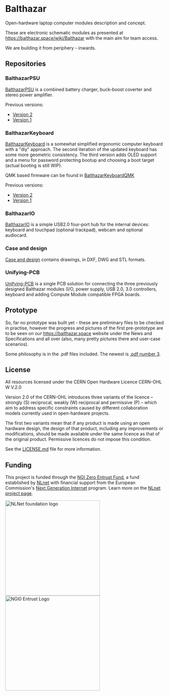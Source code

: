 # Balthazar

Open-hardware laptop computer modules description and concept.

These are electronic schematic modules as presented at https://balthazar.space/wiki/Balthazar
with the main aim for team access.

We are building it from periphery - inwards.

## Repositories

### BalthazarPSU

[BalthazarPSU](https://github.com/balthazar-space/balthazarPSU3) is a combined battery charger, buck-boost coverter and stereo power amplifier.

Previous versions:
   - [Version 2](https://github.com/balthazar-space/balthazarPSU2)
   - [Version 1](https://github.com/balthazar-space/balthazarPSU)

### BalthazarKeyboard
[BalthazarKeyboard](https://github.com/balthazar-space/balthazarKeyboard3) is a somewhat simplified ergonomic computer keyboard with a "diy" approach. The second iteration of the updated keyboard has some more geometric consistency. The third version adds OLED support and a menu for password protecting bootup and choosing a boot target (actual booting is still WIP).

QMK based firmware can be found in [BalthazarKeyboardQMK](https://github.com/balthazar-space/balthazarKeyboardQMK)

Previous versions:
   - [Version 2](https://github.com/balthazar-space/balthazarKeyboard2)
   - [Version 1](https://github.com/balthazar-space/balthazarKeyboard)

### BalthazarIO
[BalthazarIO](https://github.com/balthazar-space/balthazarIO) is a simple USB2.0 four-port hub for the internal devices:
   keyboard and touchpad (optional trackpad), webcam and optional audiocard.

### Case and design

[Case and design](https://github.com/balthazar-space/case-and-design) contains drawings, in DXF, DWG and STL formats.

### Unifying-PCB

[Unifying-PCB](https://github.com/balthazar-space/Unifying-PCB) is a single PCB solution for connecting the three previously designed Balthazar modules (I/O, power supply, USB 2.0, 3.0 controllers, keyboard and adding Compute Module compatible FPGA boards. 

## Prototype

So, far no prototype was built yet - these are preliminary files to be checked in practise, however the progress and pictures of the first pre-prototype are to be seen on our https://balthazar.space website under the News and Specifications and all over (also, many pretty pictures there and user-case scenarios).

Some philosophy is in the .pdf files included. The newest is [.pdf number 3](./Balthazar_System03.pdf).

## License

All resources licensed under the CERN Open Hardware Licence CERN-OHL W V.2.0

Version 2.0 of the CERN-OHL introduces three variants of the licence – strongly (S) reciprocal, weakly (W) reciprocal and permissive (P) – which aim to address specific constraints caused by different collaboration models currently used in open-hardware projects. 

The first two variants mean that if any product is made using an open hardware design, the design of that product, including any improvements or modifications, should be made available under the same licence as that of the original product. Permissive licences do not impose this condition.

See the [LICENSE.md](./LICENSE.md) file for more information.

## Funding

This project is funded through the [NGI Zero Entrust Fund](https://nlnet.nl/entrust), a fund
established by [NLnet](https://nlnet.nl) with financial support from the European Commission's
[Next Generation Internet](https://ngi.eu) program. Learn more on the [NLnet project page](https://nlnet.nl/project/Balthazar-Casing/).

[<img src="https://nlnet.nl/logo/banner.png" alt="NLNet foundation logo" width="300" />](https://nlnet.nl)
[<img src="https://nlnet.nl/image/logos/NGI0Entrust_tag.svg" alt="NGI0 Entrust Logo" width="300" />](https://nlnet.nl/entrust)
